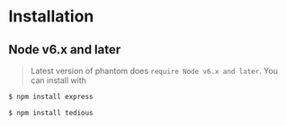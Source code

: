 # Installation

## Node v6.x and later
> Latest version of phantom does `require Node v6.x and later`. You can install with

```bash
$ npm install express
```

```bash
$ npm install tedious
```
